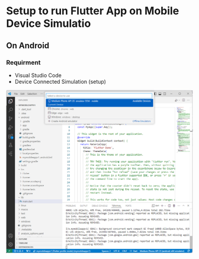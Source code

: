 # Setup to run Flutter App on Mobile Device Simulatio

## On Android

### Requirment

+ Visual Studio Code
+ Device Connected Simulation (setup)

<img src ="demo/deviceConnected.png">
